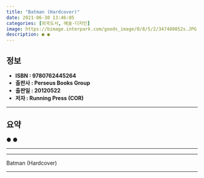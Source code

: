 ```yaml
---
title: "Batman (Hardcover)"
date: 2021-06-30 13:46:05
categories: [외국도서, 예술-디자인]
image: https://bimage.interpark.com/goods_image/0/8/5/2/347480852s.JPG
description: ● ●
---
```


## **정보**

- **ISBN : 9780762445264**
- **출판사 : Perseus Books Group**
- **출판일 : 20120522**
- **저자 : Running Press (COR)**

------



## **요약**

●  ●  

------



------


Batman (Hardcover) 

------


